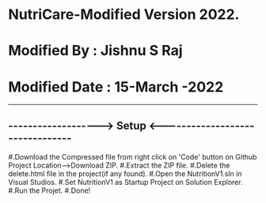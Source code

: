 # NutriCare-Modified Version 2022.
# Modified By : Jishnu S Raj
# Modified Date : 15-March -2022
-------------------------------------------------------------
------------------->  Setup  <--------------------------------
-------------------------------------------------------------
#.Download the Compressed file from right click on 'Code' button on Github Project Location-->Download ZIP.
#.Extract the ZIP file.
#.Delete the delete.html file in the project(if any found).
#.Open the NutritionV1.sln in Visual Studios.
#.Set NutritionV1 as Startup Project on Solution Explorer.
#.Run the Projet.
#.Done!
